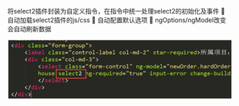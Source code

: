将select2插件封装为自定义指令，在指令中统一处理select2的初始化及事件
	自动加载select2插件的js/css
	自动配置默认选项
	ngOptions/ngModel改变会自动刷新数据

![test](2.png)
